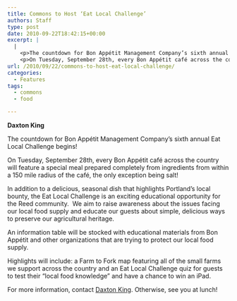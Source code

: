 ```yaml
---
title: Commons to Host ‘Eat Local Challenge’
authors: Staff
type: post
date: 2010-09-22T18:42:15+00:00
excerpt: |
  |
    <p>The countdown for Bon Appétit Management Company’s sixth annual Eat Local Challenge begins!</p>
    <p>On Tuesday, September 28th, every Bon Appétit café across the country will feature a special meal</p>
url: /2010/09/22/commons-to-host-eat-local-challenge/
categories:
  - Features
tags:
  - commons
  - food

---
```

**Daxton King**

The countdown for Bon Appétit Management Company’s sixth annual Eat Local Challenge begins!

On Tuesday, September 28th, every Bon Appétit café across the country will feature a special meal prepared completely from ingredients from within a 150 mile radius of the café, the only exception being salt!

In addition to a delicious, seasonal dish that highlights Portland’s local bounty, the Eat Local Challenge is an exciting educational opportunity for the Reed community.  We aim to raise awareness about the issues facing our local food supply and educate our guests about simple, delicious ways to preserve our agricultural heritage.

An information table will be stocked with educational materials from Bon Appétit and other organizations that are trying to protect our local food supply.

Highlights will include: a Farm to Fork map featuring all of the small farms we support across the country and an Eat Local Challenge quiz for guests to test their “local food knowledge” and have a chance to win an iPad.

For more information, contact [Daxton King][1]. Otherwise, see you at lunch!

 [1]: malto:&#x6b;&#x69;&#x6e;&#x67;&#x64;&#x40;&#x72;&#x65;&#x65;&#x64;&#x2e;&#x65;&#x64;&#x75;